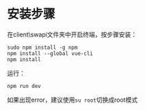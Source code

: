 # 安装步骤

在client\swapi文件夹中开启终端，按步骤安装：
```
sudo npm install -g npm
npm install --global vue-cli
npm install
```
运行：
```
npm run dev
```
如果出现error，建议使用`su root`切换成root模式
